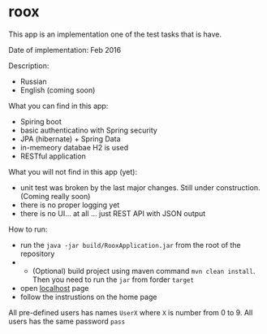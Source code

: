 # roox
This app is an implementation one of the test tasks that is have.

Date of implementation: Feb 2016

Description:
- Russian
- English (coming soon)

What you can find in this app:
+  Spiring boot
+  basic authenticatino with Spring security
+  JPA (hibernate) + Spring Data
+  in-memeory databae H2 is used
+  RESTful application

What you will not find in this app (yet):
+  unit test was broken by the last major changes. Still under construction. (Coming really soon)
+  there is no proper logging yet
+  there is no UI... at all ... just REST API with JSON output

How to run:
* run the `java -jar build/RooxApplication.jar` from the root of the repository
* * (Optional) build project using maven command `mvn clean install`. Then you need to run the `jar` from forder `target`
* open <a href="localhost:8080">localhost</a> page
* follow the instrustions on the home page

All pre-defined users has names `UserX` where `X` is number from 0 to 9. All users has the same password `pass`

